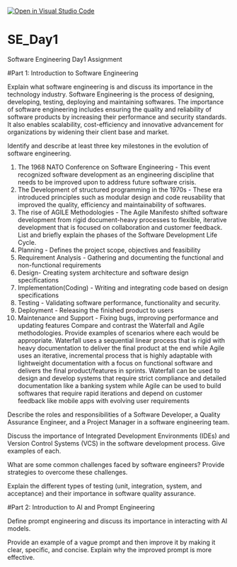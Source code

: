 [![Open in Visual Studio Code](https://classroom.github.com/assets/open-in-vscode-2e0aaae1b6195c2367325f4f02e2d04e9abb55f0b24a779b69b11b9e10269abc.svg)](https://classroom.github.com/online_ide?assignment_repo_id=18472345&assignment_repo_type=AssignmentRepo)
# SE_Day1
Software Engineering Day1 Assignment

#Part 1: Introduction to Software Engineering

Explain what software engineering is and discuss its importance in the technology industry.
Software Engineering is the process of designing, developing, testing, deploying and maintaining softwares.
The importance of software engineering includes ensuring the quality and reliability of software products by increasing their performance and security standards. It also enables scalability, cost-efficiency and innovative advancement for organizations by widening their client base and market.

Identify and describe at least three key milestones in the evolution of software engineering.
1. The 1968 NATO Conference on Software Engineering - This event recognized software development as an engineering discipline that needs to be improved upon to address future software crisis.
2. The Development of structured programming in the 1970s - These era introduced principles such as modular design and code reusability that improved the quality, efficiency and maintainability of softwares.
3. The rise of AGILE Methodologies - The Agile Manifesto shifted software development from rigid document-heavy processes to flexible, iterative development that is focused on collaboration and customer feedback.
List and briefly explain the phases of the Software Development Life Cycle.
1. Planning - Defines the project scope, objectives and feasibility
2. Requirement Analysis - Gathering and documenting the functional and non-functional requirements
3. Design- Creating system architecture and software design specifications
4. Implementation(Coding) - Writing and integrating code based on design specifications
5. Testing - Validating software performance, functionality and security.
6. Deployment - Releasing the finished product to users
7. Maintenance and Support - Fixing bugs, improving performance and updating features
Compare and contrast the Waterfall and Agile methodologies. Provide examples of scenarios where each would be appropriate.
Waterfall uses a sequential linear process that is rigid with heavy documentation to deliver the final product at the end while Agile uses an iterative, incremental process that is highly adaptable with lightweight documentation with a focus on functional software and delivers the final product/features in sprints.
Waterfall can be used to design and develop systems that require strict compliance and detailed documentation like a banking system while Agile can be used to build softwares that require rapid iterations and depend on customer feedback like mobile apps with evolving user requirements



Describe the roles and responsibilities of a Software Developer, a Quality Assurance Engineer, and a Project Manager in a software engineering team.


Discuss the importance of Integrated Development Environments (IDEs) and Version Control Systems (VCS) in the software development process. Give examples of each.


What are some common challenges faced by software engineers? Provide strategies to overcome these challenges.


Explain the different types of testing (unit, integration, system, and acceptance) and their importance in software quality assurance.


#Part 2: Introduction to AI and Prompt Engineering


Define prompt engineering and discuss its importance in interacting with AI models.


Provide an example of a vague prompt and then improve it by making it clear, specific, and concise. Explain why the improved prompt is more effective.
